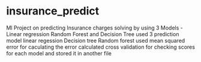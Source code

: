# insurance_predict
Ml Project on predicting Insurance charges solving by using 3 Models - Linear regression Random Forest and Decision Tree
used 3 prediction model 
linear regession
Decision tree 
Random forest
used mean squared error for caculating the error 
calculated cross validation for checking scores for each model and stored it in another file 
